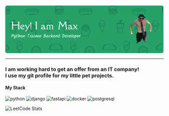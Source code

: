 ![REHeader](header.png)
<!-- <img src="https://github.com/kohiry/kohiry/raw/main/header.png" style="vertical-align:down; margin:4px" alt="Django"> -->
<hr>
<h3 align="left">I am working hard to get an offer from an IT company!<br>
I use my git profile for my little pet projects.
</h3>
<!-- <p> -->
<!-- <img src="https://github.com/kohiry/kohiry/raw/main/Django.svg" height="60" style="vertical-align:down; margin:4px" alt="Django"> -->
<!-- <img src="https://github.com/kohiry/kohiry/raw/main/Docker.svg" height="60" style="vertical-align:down; margin:4px" alt="Docker"> -->
<!-- <img src="https://github.com/kohiry/kohiry/raw/main/PostgreSQL.svg" height="60" style="vertical-align:down; margin:4px" alt="Postgre"> -->
<!-- <img src="https://github.com/kohiry/kohiry/raw/main/Python.svg" height="60" style="vertical-align:down; margin:4px" alt="Python"> -->
<!-- </p> -->


<h4>My Stack</h4>

![python](https://img.shields.io/badge/python-%233776AB.svg?style=for-the-badge&logo=python&logoColor=white)
![django](https://img.shields.io/badge/django-%23092E20.svg?style=for-the-badge&logo=django&logoColor=white)
![fastapi](https://img.shields.io/badge/fastapi-%2300C7B7.svg?style=for-the-badge&logo=fastapi&logoColor=white)
![docker](https://img.shields.io/badge/docker-%230db7ed.svg?style=for-the-badge&logo=docker&logoColor=white)
![postgresql](https://img.shields.io/badge/postgresql-%23316192.svg?style=for-the-badge&logo=postgresql&logoColor=white)

![LeetCode Stats](https://leetcard.jacoblin.cool/kohiru?theme=dark&font=Rubik)
